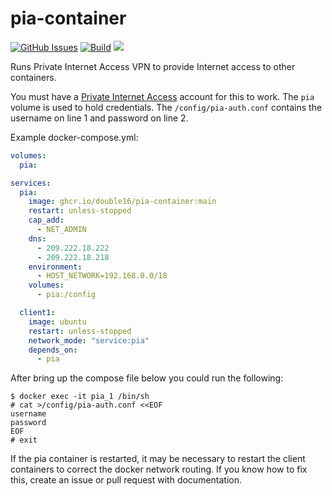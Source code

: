# pia-container
[![GitHub Issues](https://img.shields.io/github/issues-raw/double16/pia-container.svg)](https://github.com/double16/pia-container/issues)
[![Build](https://github.com/double16/pia-container/workflows/Build/badge.svg)](https://github.com/double16/pia-container/actions?query=workflow%3ABuild)
[![](https://img.shields.io/badge/Donate-Buy%20me%20a%20coffee-orange.svg)](https://www.buymeacoffee.com/patDj)

Runs Private Internet Access VPN to provide Internet access to other containers.

You must have a [Private Internet Access](https://privateinternetaccess.com) account for this to work. The `pia`
volume is used to hold credentials. The `/config/pia-auth.conf` contains the username on line 1 and password on line 2.

Example docker-compose.yml:

```yaml
volumes:
  pia:

services:
  pia:
    image: ghcr.io/double16/pia-container:main
    restart: unless-stopped
    cap_add:
      - NET_ADMIN
    dns:
      - 209.222.18.222
      - 209.222.18.218
    environment:
      - HOST_NETWORK=192.168.0.0/18
    volumes:
      - pia:/config

  client1:
    image: ubuntu
    restart: unless-stopped
    network_mode: "service:pia"
    depends_on:
      - pia
```

After bring up the compose file below you could run the following:

```shell
$ docker exec -it pia_1 /bin/sh
# cat >/config/pia-auth.conf <<EOF
username
password
EOF
# exit
```

If the pia container is restarted, it may be necessary to restart the client containers to correct the docker
network routing. If you know how to fix this, create an issue or pull request with documentation.
